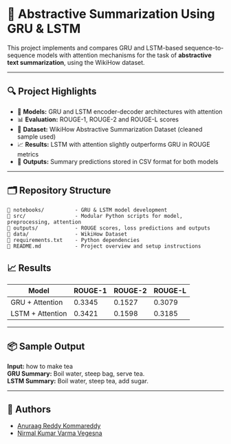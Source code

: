 
# 🧠 Abstractive Summarization Using GRU & LSTM

This project implements and compares GRU and LSTM-based sequence-to-sequence models with attention mechanisms for the task of **abstractive text summarization**, using the WikiHow dataset.

---

## 🔍 Project Highlights

- 📘 **Models:** GRU and LSTM encoder-decoder architectures with attention
- 📊 **Evaluation:** ROUGE-1, ROUGE-2 and ROUGE-L scores
- 🧪 **Dataset:** WikiHow Abstractive Summarization Dataset (cleaned sample used)
- 📈 **Results:** LSTM with attention slightly outperforms GRU in ROUGE metrics
- 📎 **Outputs:** Summary predictions stored in CSV format for both models

---

## 🗂️ Repository Structure

```
📁 notebooks/          - GRU & LSTM model development
📁 src/                - Modular Python scripts for model, preprocessing, attention
📁 outputs/            - ROUGE scores, loss predictions and outputs
📁 data/               - WikiHow Dataset
📄 requirements.txt    - Python dependencies
📄 README.md           - Project overview and setup instructions
```

## 📈 Results

| Model             | ROUGE-1 | ROUGE-2 | ROUGE-L |
|------------------|---------|---------|---------|
| GRU + Attention   | 0.3345  | 0.1527  | 0.3079  |
| LSTM + Attention  | 0.3421  | 0.1598  | 0.3185  |

---

## 📦 Sample Output

**Input:** how to make tea  
**GRU Summary:** Boil water, steep bag, serve tea.  
**LSTM Summary:** Boil water, steep tea, add sugar.

---

## 🤝 Authors

- [Anuraag Reddy Kommareddy](mailto:akomm@uic.edu)  
- [Nirmal Kumar Varma Vegesna](mailto:nveges2@uic.edu)
